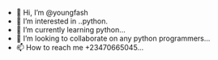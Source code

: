 - 👋 Hi, I’m @youngfash
- 👀 I’m interested in ..python.
- 🌱 I’m currently learning python...
- 💞️ I’m looking to collaborate on any python programmers...
- 📫 How to reach me +23470665045...

<!---
youngfash/youngfash is a ✨ special ✨ repository because its `README.md` (this file) appears on your GitHub profile.
You can click the Preview link to take a look at your changes.
--->
